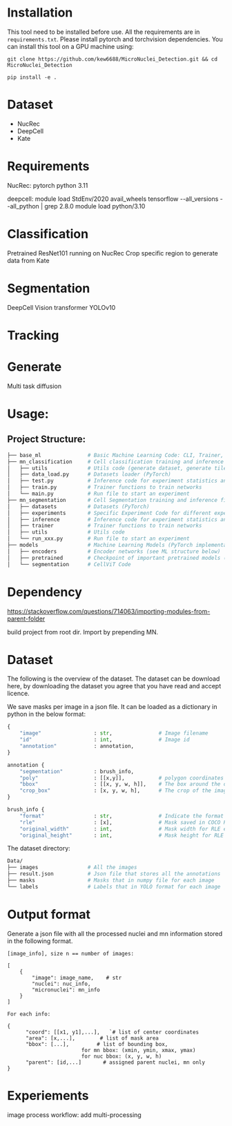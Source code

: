 # Installation
This tool need to be installed before use. All the requirements are in `requirements.txt`. Please install pytorch and torchvision dependencies. You can install this tool on a GPU machine using:

```
git clone https://github.com/kew6688/MicroNuclei_Detection.git && cd MicroNuclei_Detection

pip install -e .
```
 
 # Dataset
- NucRec
- DeepCell
- Kate

# Requirements
NucRec: 
    pytorch
    python 3.11

deepcell:
    module load StdEnv/2020
    avail_wheels tensorflow --all_versions --all_python | grep 2.8.0
    module load python/3.10

# Classification
Pretrained ResNet101 running on NucRec
Crop specific region to generate data from Kate

# Segmentation
DeepCell
Vision transformer
YOLOv10

# Tracking

# Generate
Multi task diffusion

# Usage:

## Project Structure:

```bash
├── base_ml               # Basic Machine Learning Code: CLI, Trainer, Experiment, ...
├── mn_classification     # Cell classification training and inference files
│   ├── utils             # Utils code (generate dataset, generate tiles contained mn)
│   ├── data_load.py      # Datasets loader (PyTorch)
│   ├── test.py           # Inference code for experiment statistics and plots
│   ├── train.py          # Trainer functions to train networks
│   └── main.py           # Run file to start an experiment
├── mn_segmentation       # Cell Segmentation training and inference files
│   ├── datasets          # Datasets (PyTorch)
│   ├── experiments       # Specific Experiment Code for different experiments
│   ├── inference         # Inference code for experiment statistics and plots
│   ├── trainer           # Trainer functions to train networks
│   ├── utils             # Utils code
│   └── run_xxx.py        # Run file to start an experiment
├── models                # Machine Learning Models (PyTorch implementations)
│   ├── encoders          # Encoder networks (see ML structure below)
│   ├── pretrained        # Checkpoint of important pretrained models (needs to be downloaded from Google drive)
│   └── segmentation      # CellViT Code
```

# Dependency

https://stackoverflow.com/questions/714063/importing-modules-from-parent-folder

build project from root dir. Import by prepending MN.

# Dataset 
The following is the overview of the dataset. The dataset can be download here, by downloading the dataset you agree that you have read and accept licence.

We save masks per image in a json file. It can be loaded as a dictionary in python in the below format:
```python
{
    "image"                 : str,               # Image filename
    "id"                    : int,               # Image id
    "annotation"            : annotation,
}

annotation {
    "segmentation"          : brush_info,        
    "poly"                  : [[x,y]],           # polygon coordinates around the objects in the mask
    "bbox"                  : [[x, y, w, h]],    # The box around the objects in the mask, in XYWH format
    "crop_box"              : [x, y, w, h],      # The crop of the image used to generate the mask, in XYWH format
}

brush_info {
    "format"                : str,               # Indicate the format of the mask, "rle" for this dataset
    "rle"                   : [x],               # Mask saved in COCO RLE format
    "original_width"        : int,               # Mask width for RLE encoding
    "original_height"       : int,               # Mask height for RLE encoding
```
The dataset directory:
```bash
Data/
├── images                # All the images
├── result.json           # Json file that stores all the annotations
├── masks                 # Masks that in numpy file for each image
└── labels                # Labels that in YOLO format for each image
```

# Output format
Generate a json file with all the processed nuclei and mn information stored in the following format.

```
[image_info], size n == number of images:

[
    {
        "image": image_name,    # str
        "nuclei": nuc_info,
        "micronuclei": mn_info
    }
]

For each info:

{
      "coord": [[x1, y1],...],   `# list of center coordinates
      "area": [x,...],        # list of mask area
      "bbox": [...],         # list of bounding box, 
                        for mn bbox: (xmin, ymin, xmax, ymax)
                        for nuc bbox: (x, y, w, h) 
      "parent": [id,...]       # assigned parent nuclei, mn only
}

```
# Experiements
image process workflow: add multi-processing
